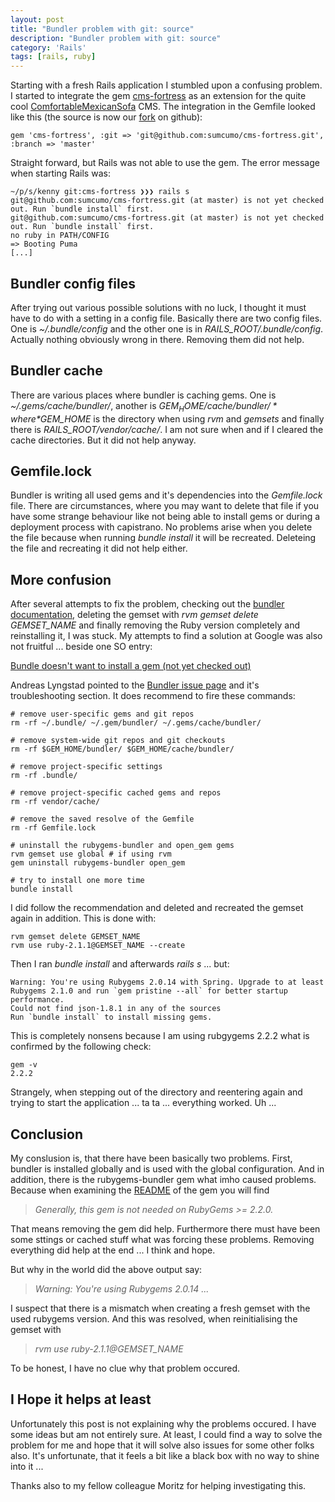 ```yaml
---
layout: post
title: "Bundler problem with git: source"
description: "Bundler problem with git: source"
category: 'Rails'
tags: [rails, ruby]
---
```


Starting with a fresh Rails application I stumbled upon a confusing problem. I started to integrate the gem [cms-fortress](https://github.com/melvinsembrano/cms-fortress) as an extension for the quite cool [ComfortableMexicanSofa](https://github.com/comfy/comfortable-mexican-sofa) CMS. The integration in the Gemfile looked like this (the source is now our [fork](https://github.com/sumcumo/cms-fortress) on github):

    gem 'cms-fortress', :git => 'git@github.com:sumcumo/cms-fortress.git', :branch => 'master'

Straight forward, but Rails was not able to use the gem. The error message when starting Rails was:

    ~/p/s/kenny git:cms-fortress ❯❯❯ rails s
    git@github.com:sumcumo/cms-fortress.git (at master) is not yet checked out. Run `bundle install` first.
    git@github.com:sumcumo/cms-fortress.git (at master) is not yet checked out. Run `bundle install` first.
    no ruby in PATH/CONFIG
    => Booting Puma
    [...]

Bundler config files
--------------------

After trying out various possible solutions with no luck, I thought it must have to do with a setting in a config file. Basically there are two config files. One is *~/.bundle/config* and the other one is in *RAILS_ROOT/.bundle/config*. Actually nothing obviously wrong in there. Removing them did not help.

Bundler cache
-------------

There are various places where bundler is caching gems. One is *~/.gems/cache/bundler/*, another is *$GEM_HOME/cache/bundler/* where *$GEM_HOME* is the directory when using *rvm* and *gemsets* and finally there is *RAILS_ROOT/vendor/cache/*. I am not sure when and if I cleared the cache directories. But it did not help anyway.

Gemfile.lock
------------

Bundler is writing all used gems and it's dependencies into the *Gemfile.lock* file. There are circumstances, where you may want to delete that file if you have some strange behaviour like not being able to install gems or during a deployment process with capistrano. No problems arise when you delete the file because when running *bundle install* it will be recreated. Deleteing the file and recreating it did not help either.

More confusion
--------------

After several attempts to fix the problem, checking out the [bundler documentation](http://bundler.io/v1.6/man/bundle.1.html), deleting the gemset with *rvm gemset delete GEMSET_NAME* and finally removing the Ruby version completely and reinstalling it, I was stuck. My attempts to find a solution at Google was also not fruitful ... beside one SO entry:

[Bundle doesn't want to install a gem (not yet checked out)](http://stackoverflow.com/questions/22554365/bundle-doesnt-want-to-install-a-gem-not-yet-checked-out)

Andreas Lyngstad pointed to the [Bundler issue page](https://github.com/bundler/bundler/blob/master/ISSUES.md) and it's troubleshooting section. It does recommend to fire these commands:

    # remove user-specific gems and git repos
    rm -rf ~/.bundle/ ~/.gem/bundler/ ~/.gems/cache/bundler/

    # remove system-wide git repos and git checkouts
    rm -rf $GEM_HOME/bundler/ $GEM_HOME/cache/bundler/

    # remove project-specific settings
    rm -rf .bundle/

    # remove project-specific cached gems and repos
    rm -rf vendor/cache/

    # remove the saved resolve of the Gemfile
    rm -rf Gemfile.lock

    # uninstall the rubygems-bundler and open_gem gems
    rvm gemset use global # if using rvm
    gem uninstall rubygems-bundler open_gem

    # try to install one more time
    bundle install

I did follow the recommendation and deleted and recreated the gemset again in addition. This is done with:

    rvm gemset delete GEMSET_NAME
    rvm use ruby-2.1.1@GEMSET_NAME --create

Then I ran *bundle install* and afterwards *rails s* ... but:

    Warning: You're using Rubygems 2.0.14 with Spring. Upgrade to at least Rubygems 2.1.0 and run `gem pristine --all` for better startup performance.
    Could not find json-1.8.1 in any of the sources
    Run `bundle install` to install missing gems.

This is completely nonsens because I am using rubgygems 2.2.2 what is confirmed by the following check:

    gem -v
    2.2.2

Strangely, when stepping out of the directory and reentering again and trying to start the application ... ta ta ... everything worked. Uh ...

Conclusion
----------

My conslusion is, that there have been basically two problems. First, bundler is installed globally and is used with the global configuration. And in addition, there is the rubygems-bundler gem what imho caused problems. Because when examining the [README](https://github.com/mpapis/rubygems-bundler) of the gem you will find

> *Generally, this gem is not needed on RubyGems >= 2.2.0.*

That means removing the gem did help. Furthermore there must have been some sttings or cached stuff what was forcing these problems. Removing everything did help at the end ... I think and hope.

But why in the world did the above output say:

> *Warning: You're using Rubygems 2.0.14 ...*

I suspect that there is a mismatch when creating a fresh gemset with the used rubygems version. And this was resolved, when reinitialising the gemset with

> *rvm use ruby-2.1.1@GEMSET_NAME*

To be honest, I have no clue why that problem occured.

I Hope it helps at least
-----------------------

Unfortunately this post is not explaining why the problems occured. I have some ideas but am not entirely sure. At least, I could find a way to solve the problem for me and hope that it will solve also issues for some other folks also. It's unfortunate, that it feels a bit like a black box with no way to shine into it ...

Thanks also to my fellow colleague Moritz for helping investigating this.

